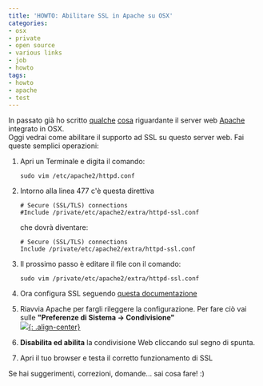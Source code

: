 ```yaml
---
title: 'HOWTO: Abilitare SSL in Apache su OSX'
categories:
- osx
- private
- open source
- various links
- job
- howto
tags:
- howto
- apache
- test
---
```

In passato già ho scritto [qualche]({{site.url}}/2010/01/21/howto-configurare-virtualhost-su-osx/)
[cosa]({{site.url}}/2009/10/31/howto-installare-mod_wsgi-in-osx/) riguardante il server web
[Apache](http://www.apache.org) integrato in OSX.  
Oggi vedrai come abilitare il supporto ad SSL su questo server web. Fai queste
semplici operazioni:

  1. Apri un Terminale e digita il comando:

     ```
     sudo vim /etc/apache2/httpd.conf
     ```
  2. Intorno alla linea 477 c'è questa direttiva

     ```
     # Secure (SSL/TLS) connections  
     #Include /private/etc/apache2/extra/httpd-ssl.conf
     ```
     che dovrà diventare:

     ```
     # Secure (SSL/TLS) connections  
     Include /private/etc/apache2/extra/httpd-ssl.conf
     ```
  3. Il prossimo passo è editare il file con il comando:

     ```
     sudo vim /private/etc/apache2/extra/httpd-ssl.conf
     ```
  4. Ora configura SSL seguendo [questa documentazione](http://httpd.apache.org/docs/2.0/mod/mod_ssl.html)
  5. Riavvia Apache per fargli rileggere la configurazione. Per fare ciò vai sulle **"Preferenze di Sistema -> Condivisione"**  
     [![]({{site.url}}/images/apache.png){: .align-center}]({{site.url}}/images/apache.png)
  6. **Disabilita ed abilita** la condivisione Web cliccando sul segno di spunta.
  7. Apri il tuo browser e testa il corretto funzionamento di SSL
  
Se hai suggerimenti, correzioni, domande... sai cosa fare! :)